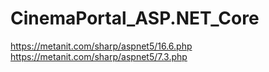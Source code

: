 # CinemaPortal_ASP.NET_Core
https://metanit.com/sharp/aspnet5/16.6.php
https://metanit.com/sharp/aspnet5/7.3.php
